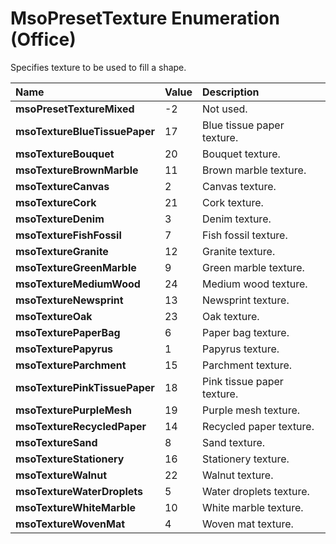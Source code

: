 
# MsoPresetTexture Enumeration (Office)

Specifies texture to be used to fill a shape.



|**Name**|**Value**|**Description**|
|:-----|:-----|:-----|
| **msoPresetTextureMixed**|-2|Not used.|
| **msoTextureBlueTissuePaper**|17|Blue tissue paper texture.|
| **msoTextureBouquet**|20|Bouquet texture.|
| **msoTextureBrownMarble**|11|Brown marble texture.|
| **msoTextureCanvas**|2|Canvas texture.|
| **msoTextureCork**|21|Cork texture.|
| **msoTextureDenim**|3|Denim texture.|
| **msoTextureFishFossil**|7|Fish fossil texture.|
| **msoTextureGranite**|12|Granite texture.|
| **msoTextureGreenMarble**|9|Green marble texture.|
| **msoTextureMediumWood**|24|Medium wood texture.|
| **msoTextureNewsprint**|13|Newsprint texture.|
| **msoTextureOak**|23|Oak texture.|
| **msoTexturePaperBag**|6|Paper bag texture.|
| **msoTexturePapyrus**|1|Papyrus texture.|
| **msoTextureParchment**|15|Parchment texture.|
| **msoTexturePinkTissuePaper**|18|Pink tissue paper texture.|
| **msoTexturePurpleMesh**|19|Purple mesh texture.|
| **msoTextureRecycledPaper**|14|Recycled paper texture.|
| **msoTextureSand**|8|Sand texture.|
| **msoTextureStationery**|16|Stationery texture.|
| **msoTextureWalnut**|22|Walnut texture.|
| **msoTextureWaterDroplets**|5|Water droplets texture.|
| **msoTextureWhiteMarble**|10|White marble texture.|
| **msoTextureWovenMat**|4|Woven mat texture.|
